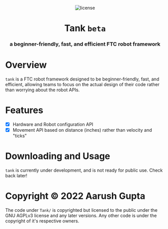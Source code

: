 <p align = "center">
    <img alt = "license" src = "https://img.shields.io/badge/License-AGPLv3-green.svg">
</p>

<h1 align = "center">Tank <code>beta</code></h1>
<h3 align = "center">a beginner-friendly, fast, and efficient FTC robot framework</h3>

# Overview

`tank` is a FTC robot framework designed to be beginner-friendly, fast, and efficient, allowing teams to focus on the actual design of their code rather than worrying about the robot APIs.

# Features
- [x] Hardware and Robot configuration API
- [x] Movement API based on distance (inches) rather than velocity and "ticks"

# Downloading and Usage
`tank` is currently under development, and is not ready for public use. Check back later!

# Copyright &copy; 2022 Aarush Gupta
The code under `Tank/` is copyrighted but licensed to the public under the GNU AGPLv3 license and any later versions.
Any other code is under the copyright of it's respective owners.
